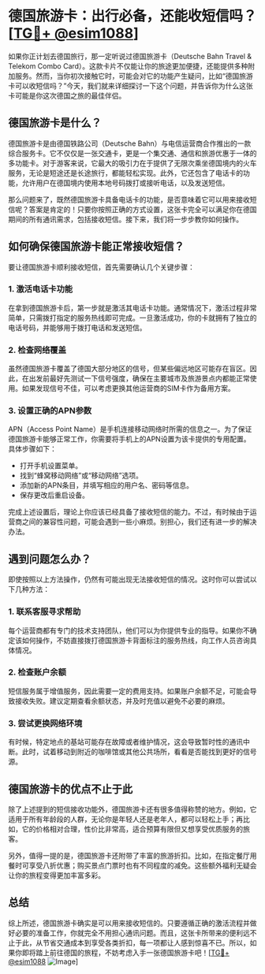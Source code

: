 # 德国旅游卡：出行必备，还能收短信吗？[[TG💪+ @esim1088](https://t.me/s/esim1088)]

如果你正计划去德国旅行，那一定听说过德国旅游卡（Deutsche Bahn Travel & Telekom Combo Card）。这款卡片不仅能让你的旅途更加便捷，还能提供多种附加服务。然而，当你初次接触它时，可能会对它的功能产生疑问，比如“德国旅游卡可以收短信吗？”今天，我们就来详细探讨一下这个问题，并告诉你为什么这张卡可能是你这次德国之旅的最佳伴侣。

## 德国旅游卡是什么？

德国旅游卡是由德国铁路公司（Deutsche Bahn）与电信运营商合作推出的一款综合服务卡。它不仅仅是一张交通卡，更是一个集交通、通信和旅游优惠于一体的多功能卡。对于游客来说，它最大的吸引力在于提供了无限次乘坐德国境内的火车服务，无论是短途还是长途旅行，都能轻松实现。此外，它还包含了电话卡的功能，允许用户在德国境内使用本地号码拨打或接听电话，以及发送短信。

那么问题来了，既然德国旅游卡具备电话卡的功能，是否意味着它可以用来接收短信呢？答案是肯定的！只要你按照正确的方式设置，这张卡完全可以满足你在德国期间的所有通讯需求，包括接收短信。接下来，我们将一步步教你如何操作。

## 如何确保德国旅游卡能正常接收短信？

要让德国旅游卡顺利接收短信，首先需要确认几个关键步骤：

### 1. **激活电话卡功能**
在拿到德国旅游卡后，第一步就是激活其电话卡功能。通常情况下，激活过程非常简单，只需拨打指定的服务热线即可完成。一旦激活成功，你的卡就拥有了独立的电话号码，并能够用于拨打电话和发送短信。

### 2. **检查网络覆盖**
虽然德国旅游卡覆盖了德国大部分地区的信号，但某些偏远地区可能存在盲区。因此，在出发前最好先测试一下信号强度，确保在主要城市及旅游景点内都能正常使用。如果发现信号不佳，可以考虑更换其他运营商的SIM卡作为备用方案。

### 3. **设置正确的APN参数**
APN（Access Point Name）是手机连接移动网络时所需的信息之一。为了保证德国旅游卡能够正常工作，你需要将手机上的APN设置为该卡提供的专用配置。具体步骤如下：
- 打开手机设置菜单。
- 找到“蜂窝移动网络”或“移动网络”选项。
- 添加新的APN条目，并填写相应的用户名、密码等信息。
- 保存更改后重启设备。

完成上述设置后，理论上你应该已经具备了接收短信的能力。不过，有时候由于运营商之间的兼容性问题，可能会遇到一些小麻烦。别担心，我们还有进一步的解决办法。

## 遇到问题怎么办？

即使按照以上方法操作，仍然有可能出现无法接收短信的情况。这时你可以尝试以下几种方法：

### 1. **联系客服寻求帮助**
每个运营商都有专门的技术支持团队，他们可以为你提供专业的指导。如果你不确定该如何操作，不妨直接拨打德国旅游卡背面标注的服务热线，向工作人员咨询具体情况。

### 2. **检查账户余额**
短信服务属于增值服务，因此需要一定的费用支持。如果账户余额不足，可能会导致接收失败。建议定期查看余额状态，并及时充值以避免不必要的麻烦。

### 3. **尝试更换网络环境**
有时候，特定地点的基站可能存在故障或者维护情况，这会导致暂时性的通讯中断。此时，试着移动到附近的咖啡馆或其他公共场所，看看是否能找到更好的信号源。

## 德国旅游卡的优点不止于此

除了上述提到的短信接收功能外，德国旅游卡还有很多值得称赞的地方。例如，它适用于所有年龄段的人群，无论你是年轻人还是老年人，都可以轻松上手；再比如，它的价格相对合理，性价比非常高，适合预算有限但又想享受优质服务的旅客。

另外，值得一提的是，德国旅游卡还附带了丰富的旅游折扣。比如，在指定餐厅用餐时可享受八折优惠；购买景点门票时也有不同程度的减免。这些额外福利无疑会让你的旅程变得更加丰富多彩。

## 总结

综上所述，德国旅游卡确实是可以用来接收短信的。只要遵循正确的激活流程并做好必要的准备工作，你就完全不用担心通讯问题。而且，这张卡所带来的便利远不止于此，从节省交通成本到享受各类折扣，每一项都让人感到惊喜不已。所以，如果你即将踏上前往德国的旅程，不妨考虑入手一张德国旅游卡吧！[[TG💪+ @esim1088](https://t.me/s/esim1088) ![Image](https://i.postimg.cc/4NQfJmqS/Snipaste-2025-05-13-00-14-12.png)]